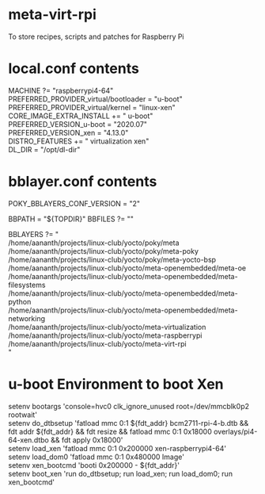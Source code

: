 # meta-virt-rpi
To store recipes, scripts and patches for Raspberry Pi

# local.conf contents
MACHINE ?= "raspberrypi4-64" \
PREFERRED_PROVIDER_virtual/bootloader = "u-boot" \
PREFERRED_PROVIDER_virtual/kernel = "linux-xen" \
CORE_IMAGE_EXTRA_INSTALL += " u-boot" \
PREFERRED_VERSION_u-boot = "2020.07" \
PREFERRED_VERSION_xen = "4.13.0" \
DISTRO_FEATURES += " virtualization xen" \
DL_DIR = "/opt/dl-dir"

# bblayer.conf contents
POKY_BBLAYERS_CONF_VERSION = "2"

BBPATH = "${TOPDIR}"
BBFILES ?= ""

BBLAYERS ?= " \
  /home/aananth/projects/linux-club/yocto/poky/meta \
  /home/aananth/projects/linux-club/yocto/poky/meta-poky \
  /home/aananth/projects/linux-club/yocto/poky/meta-yocto-bsp \
  /home/aananth/projects/linux-club/yocto/meta-openembedded/meta-oe \
  /home/aananth/projects/linux-club/yocto/meta-openembedded/meta-filesystems \
  /home/aananth/projects/linux-club/yocto/meta-openembedded/meta-python \
  /home/aananth/projects/linux-club/yocto/meta-openembedded/meta-networking \
  /home/aananth/projects/linux-club/yocto/meta-virtualization \
  /home/aananth/projects/linux-club/yocto/meta-raspberrypi \
  /home/aananth/projects/linux-club/yocto/meta-virt-rpi \
  "

# u-boot Environment to boot Xen
setenv bootargs 'console=hvc0 clk_ignore_unused root=/dev/mmcblk0p2 rootwait' \
setenv do_dtbsetup 'fatload mmc 0:1 ${fdt_addr} bcm2711-rpi-4-b.dtb && fdt addr ${fdt_addr} && fdt resize && fatload mmc 0:1 0x18000 overlays/pi4-64-xen.dtbo && fdt apply 0x18000' \
setenv load_xen 'fatload mmc 0:1 0x200000 xen-raspberrypi4-64' \
setenv load_dom0 'fatload mmc 0:1 0x480000 Image' \
setenv xen_bootcmd 'booti 0x200000 - ${fdt_addr}' \
setenv boot_xen 'run do_dtbsetup; run load_xen; run load_dom0; run xen_bootcmd'
